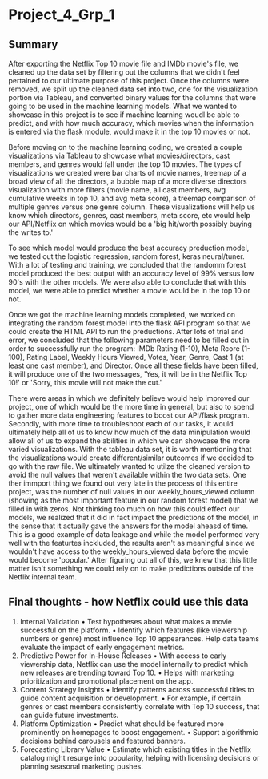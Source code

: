 # Project_4_Grp_1

## Summary
After exporting the Netflix Top 10 movie file and IMDb movie's file, we cleaned up the data set by filtering out the columns that we didn't feel pertained to our ultimate purpose of this project. Once the columns were removed, we split up the cleaned data set into two, one for the visualization portion via Tableau, and converted binary values for the columns that were going to be used in the machine learning models. What we wanted to showcase in this project is to see if machine learning woudl be able to predict, and with how much accuracy, which movies when the information is entered via the flask module, would make it in the top 10 movies or not.

Before moving on to the machine learning coding, we created a couple visualizations via Tableau to showcase what movies/directors, cast members, and genres would fall under the top 10 movies. The types of visualizations we created were bar charts of movie names, treemap of a broad view of all the directors, a bubble map of a more diverse directors visualization with more filters (movie name, all cast members, avg cumulative weeks in top 10, and avg meta score), a treemap comparison of multiple genres versus one genre column. These visualizations will help us know which directors, genres, cast members, meta score, etc would help our API/Netflix on which movies would be a 'big hit/worth possibly buying the writes to.'

To see which model would produce the best accuracy preduction model, we tested out the logistic regression, random forest, keras neural/tuner. With a lot of testing and training, we concluded that the randomm forest model produced the best output with an accuracy level of 99% versus low 90's with the other models. We were also able to conclude that with this model, we were able to predict whether a movie would be in the top 10 or not.

Once we got the machine learning models completed, we worked on integrating the random forest model into the flask API program so that we could create the HTML API to run the preductions. After lots of trial and error, we concluded that the following parameters need to be filled out in order to successfully run the program: IMDb Rating (1-10), Meta Rcore (1-100), Rating Label, Weekly Hours Viewed, Votes, Year, Genre, Cast 1 (at least one cast member), and Director. Once all these fields have been filled, it will produce one of the two messages, 'Yes, it will be in the Netflix Top 10!' or 'Sorry, this movie will not make the cut.'

There were areas in which we definitely believe would help improved our project, one of which would be the more time in general, but also to spend to gather more data engineering features to boost our API/flask program. Secondly, with more time to troubleshoot each of our tasks, it would ultimately help all of us to know how much of the data minipulation would allow all of us to expand the abilities in which we can showcase the more varied visualizations. 
With the tableau data set, it is worth mentioning that the visualizations would create different/similar outcomes if we decided to go with the raw file. We ultimately wanted to utilze the cleaned version to avoid the null values that weren't available within the two data sets.
One ther immport thing we found out very late in the process of this entire project, was the number of null values in our weekly_hours_viewed column (showing as the most important feature in our random forest model) that we filled in with zeros. Not thinking too much on how this could effect our models, we realized that it did in fact impact the predictions of the model, in the sense that it actually gave the answers for the model aheasd of time. This is a good example of data leakage and while the model performed very well with the featurtes inckluded, the results aren't as meaningful since we wouldn't have access to the weekly_hours_viewed data before the movie would become 'popular.' After figuring out all of this, we knew that this little matter isn't something we could rely on to make predictions outside of the Netflix internal team. 

## Final thoughts - how Netflix could use this data
1. Internal Validation
• Test hypotheses about what makes a movie successful on the platform.
• Identify which features (like viewership numbers or genre) most influence Top 10 appearances.
Help data teams evaluate the impact of early engagement metrics.
2. Predictive Power for In-House Releases
• With access to early viewership data, Netflix can use the model internally to predict which new releases are trending toward Top 10.
• Helps with marketing prioritization and promotional placement on the app.
3. Content Strategy Insights
• Identify patterns across successful titles to guide content acquisition or development.
• For example, if certain genres or cast members consistently correlate with Top 10 success, that can guide future investments.
4. Platform Optimization
• Predict what should be featured more prominently on homepages to boost engagement.
• Support algorithmic decisions behind carousels and featured banners.
5. Forecasting Library Value
• Estimate which existing titles in the Netflix catalog might resurge into popularity, helping with licensing decisions or planning seasonal marketing pushes.